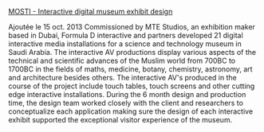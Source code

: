 
[MOSTI - Interactive digital museum exhibit design][1]

Ajoutée le 15 oct. 2013
Commissioned by MTE Studios, an exhibition maker based in Dubai, Formula D interactive and partners developed 21 digital interactive media installations for a science and technology museum in Saudi Arabia. The interactive AV productions display various aspects of the technical and scientific advances of the Muslim world from 700BC to 1700BC in the fields of maths, medicine, botany, chemistry, astronomy, art and architecture besides others. The interactive AV's produced in the course of the project include touch tables, touch screens and other cutting edge interactive installations. During the 6 month design and production time, the design team worked closely with the client and researchers to conceptualize each application making sure the design of each interactive exhibit supported the exceptional visitor experience of the museum. 


[1]:	https://youtu.be/1-ISVPu1M2k